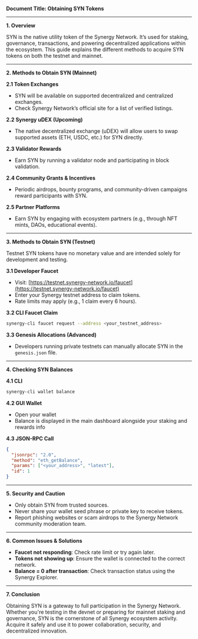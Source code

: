 **Document Title: Obtaining SYN Tokens**

---

**1. Overview**

SYN is the native utility token of the Synergy Network. It’s used for staking, governance, transactions, and powering decentralized applications within the ecosystem. This guide explains the different methods to acquire SYN tokens on both the testnet and mainnet.

---

**2. Methods to Obtain SYN (Mainnet)**

**2.1 Token Exchanges**

* SYN will be available on supported decentralized and centralized exchanges.
* Check Synergy Network’s official site for a list of verified listings.

**2.2 Synergy uDEX (Upcoming)**

* The native decentralized exchange (uDEX) will allow users to swap supported assets (ETH, USDC, etc.) for SYN directly.

**2.3 Validator Rewards**

* Earn SYN by running a validator node and participating in block validation.

**2.4 Community Grants & Incentives**

* Periodic airdrops, bounty programs, and community-driven campaigns reward participants with SYN.

**2.5 Partner Platforms**

* Earn SYN by engaging with ecosystem partners (e.g., through NFT mints, DAOs, educational events).

---

**3. Methods to Obtain SYN (Testnet)**

Testnet SYN tokens have no monetary value and are intended solely for development and testing.

**3.1 Developer Faucet**

* Visit: [https://testnet.synergy-network.io/faucet](https://testnet.synergy-network.io/faucet)
* Enter your Synergy testnet address to claim tokens.
* Rate limits may apply (e.g., 1 claim every 6 hours).

**3.2 CLI Faucet Claim**

```bash
synergy-cli faucet request --address <your_testnet_address>
```

**3.3 Genesis Allocations (Advanced)**

* Developers running private testnets can manually allocate SYN in the `genesis.json` file.

---

**4. Checking SYN Balances**

**4.1 CLI**

```bash
synergy-cli wallet balance
```

**4.2 GUI Wallet**

* Open your wallet
* Balance is displayed in the main dashboard alongside your staking and rewards info

**4.3 JSON-RPC Call**

```json
{
  "jsonrpc": "2.0",
  "method": "eth_getBalance",
  "params": ["<your_address>", "latest"],
  "id": 1
}
```

---

**5. Security and Caution**

* Only obtain SYN from trusted sources.
* Never share your wallet seed phrase or private key to receive tokens.
* Report phishing websites or scam airdrops to the Synergy Network community moderation team.

---

**6. Common Issues & Solutions**

* **Faucet not responding**: Check rate limit or try again later.
* **Tokens not showing up**: Ensure the wallet is connected to the correct network.
* **Balance = 0 after transaction**: Check transaction status using the Synergy Explorer.

---

**7. Conclusion**

Obtaining SYN is a gateway to full participation in the Synergy Network. Whether you're testing in the devnet or preparing for mainnet staking and governance, SYN is the cornerstone of all Synergy ecosystem activity. Acquire it safely and use it to power collaboration, security, and decentralized innovation.
